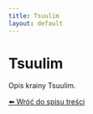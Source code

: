 ```yaml
---
title: Tsuulim
layout: default
---
```


# Tsuulim

Opis krainy Tsuulim.

[⬅️ Wróć do spisu treści](index.md)
